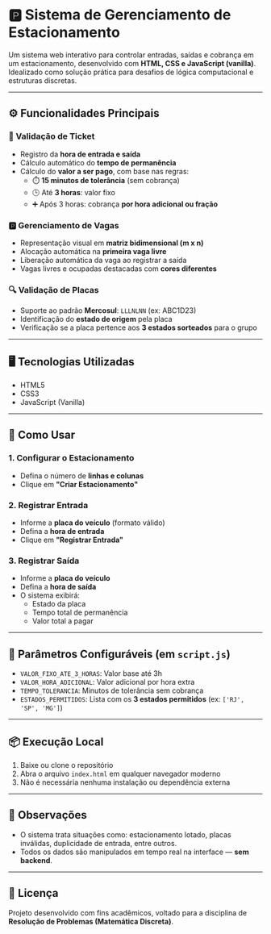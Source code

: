 
# 🅿️ Sistema de Gerenciamento de Estacionamento

Um sistema web interativo para controlar entradas, saídas e cobrança em um estacionamento, desenvolvido com **HTML, CSS e JavaScript (vanilla)**. Idealizado como solução prática para desafios de lógica computacional e estruturas discretas.

---

## ⚙️ Funcionalidades Principais

### 🧾 Validação de Ticket
- Registro da **hora de entrada e saída**
- Cálculo automático do **tempo de permanência**
- Cálculo do **valor a ser pago**, com base nas regras:
  - ⏱️ **15 minutos de tolerância** (sem cobrança)
  - 🕒 Até **3 horas**: valor fixo
  - ➕ Após 3 horas: cobrança **por hora adicional ou fração**

### 🅿️ Gerenciamento de Vagas
- Representação visual em **matriz bidimensional (m x n)**
- Alocação automática na **primeira vaga livre**
- Liberação automática da vaga ao registrar a saída
- Vagas livres e ocupadas destacadas com **cores diferentes**

### 🔍 Validação de Placas
- Suporte ao padrão **Mercosul**: `LLLNLNN` (ex: ABC1D23)
- Identificação do **estado de origem** pela placa
- Verificação se a placa pertence aos **3 estados sorteados** para o grupo

---

## 🖥️ Tecnologias Utilizadas
- HTML5
- CSS3
- JavaScript (Vanilla)

---

## 🚀 Como Usar

### 1. Configurar o Estacionamento
- Defina o número de **linhas e colunas**
- Clique em **"Criar Estacionamento"**

### 2. Registrar Entrada
- Informe a **placa do veículo** (formato válido)
- Defina a **hora de entrada**
- Clique em **"Registrar Entrada"**

### 3. Registrar Saída
- Informe a **placa do veículo**
- Defina a **hora de saída**
- O sistema exibirá:
  - Estado da placa
  - Tempo total de permanência
  - Valor total a pagar

---

## 🔧 Parâmetros Configuráveis (em `script.js`)
- `VALOR_FIXO_ATE_3_HORAS`: Valor base até 3h
- `VALOR_HORA_ADICIONAL`: Valor adicional por hora extra
- `TEMPO_TOLERANCIA`: Minutos de tolerância sem cobrança
- `ESTADOS_PERMITIDOS`: Lista com os **3 estados permitidos** (ex: `['RJ', 'SP', 'MG']`)

---

## 📦 Execução Local

1. Baixe ou clone o repositório
2. Abra o arquivo `index.html` em qualquer navegador moderno
3. Não é necessária nenhuma instalação ou dependência externa

---

## 📌 Observações

- O sistema trata situações como: estacionamento lotado, placas inválidas, duplicidade de entrada, entre outros.
- Todos os dados são manipulados em tempo real na interface — **sem backend**.

---

## 📘 Licença

Projeto desenvolvido com fins acadêmicos, voltado para a disciplina de **Resolução de Problemas (Matemática Discreta)**.
